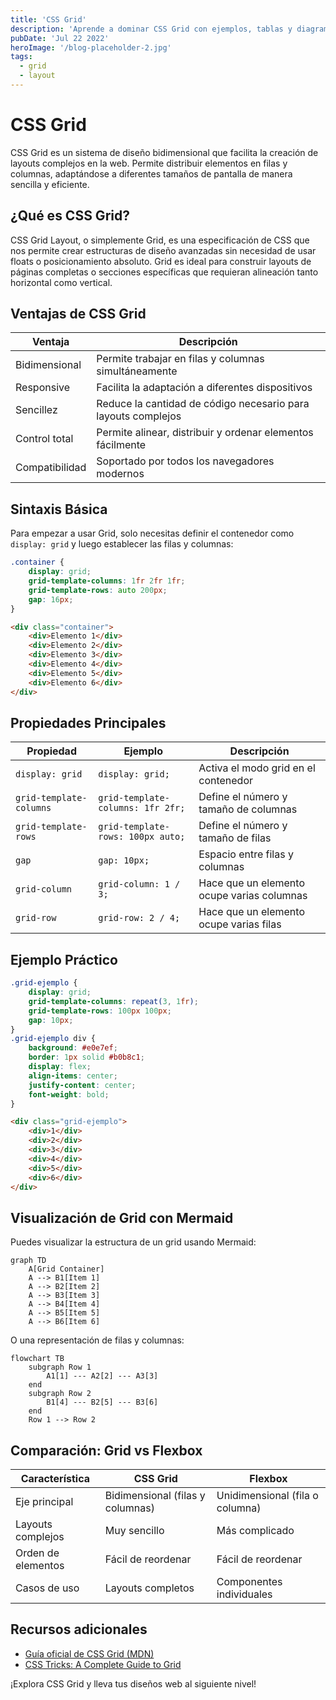 ```yaml
---
title: 'CSS Grid'
description: 'Aprende a dominar CSS Grid con ejemplos, tablas y diagramas'
pubDate: 'Jul 22 2022'
heroImage: '/blog-placeholder-2.jpg'
tags:
  - grid
  - layout
---
```


# CSS Grid

CSS Grid es un sistema de diseño bidimensional que facilita la creación de layouts complejos en la web. Permite distribuir elementos en filas y columnas, adaptándose a diferentes tamaños de pantalla de manera sencilla y eficiente.

## ¿Qué es CSS Grid?

CSS Grid Layout, o simplemente Grid, es una especificación de CSS que nos permite crear estructuras de diseño avanzadas sin necesidad de usar floats o posicionamiento absoluto. Grid es ideal para construir layouts de páginas completas o secciones específicas que requieran alineación tanto horizontal como vertical.

## Ventajas de CSS Grid

| Ventaja        | Descripción                                                   |
| -------------- | ------------------------------------------------------------- |
| Bidimensional  | Permite trabajar en filas y columnas simultáneamente          |
| Responsive     | Facilita la adaptación a diferentes dispositivos              |
| Sencillez      | Reduce la cantidad de código necesario para layouts complejos |
| Control total  | Permite alinear, distribuir y ordenar elementos fácilmente    |
| Compatibilidad | Soportado por todos los navegadores modernos                  |

## Sintaxis Básica

Para empezar a usar Grid, solo necesitas definir el contenedor como `display: grid` y luego establecer las filas y columnas:

```css
.container {
	display: grid;
	grid-template-columns: 1fr 2fr 1fr;
	grid-template-rows: auto 200px;
	gap: 16px;
}
```

```html
<div class="container">
	<div>Elemento 1</div>
	<div>Elemento 2</div>
	<div>Elemento 3</div>
	<div>Elemento 4</div>
	<div>Elemento 5</div>
	<div>Elemento 6</div>
</div>
```

## Propiedades Principales

| Propiedad               | Ejemplo                           | Descripción                                |
| ----------------------- | --------------------------------- | ------------------------------------------ |
| `display: grid`         | `display: grid;`                  | Activa el modo grid en el contenedor       |
| `grid-template-columns` | `grid-template-columns: 1fr 2fr;` | Define el número y tamaño de columnas      |
| `grid-template-rows`    | `grid-template-rows: 100px auto;` | Define el número y tamaño de filas         |
| `gap`                   | `gap: 10px;`                      | Espacio entre filas y columnas             |
| `grid-column`           | `grid-column: 1 / 3;`             | Hace que un elemento ocupe varias columnas |
| `grid-row`              | `grid-row: 2 / 4;`                | Hace que un elemento ocupe varias filas    |

## Ejemplo Práctico

```css
.grid-ejemplo {
	display: grid;
	grid-template-columns: repeat(3, 1fr);
	grid-template-rows: 100px 100px;
	gap: 10px;
}
.grid-ejemplo div {
	background: #e0e7ef;
	border: 1px solid #b0b8c1;
	display: flex;
	align-items: center;
	justify-content: center;
	font-weight: bold;
}
```

```html
<div class="grid-ejemplo">
	<div>1</div>
	<div>2</div>
	<div>3</div>
	<div>4</div>
	<div>5</div>
	<div>6</div>
</div>
```

## Visualización de Grid con Mermaid

Puedes visualizar la estructura de un grid usando Mermaid:

```mermaid
graph TD
    A[Grid Container]
    A --> B1[Item 1]
    A --> B2[Item 2]
    A --> B3[Item 3]
    A --> B4[Item 4]
    A --> B5[Item 5]
    A --> B6[Item 6]
```

O una representación de filas y columnas:

```mermaid
flowchart TB
    subgraph Row 1
        A1[1] --- A2[2] --- A3[3]
    end
    subgraph Row 2
        B1[4] --- B2[5] --- B3[6]
    end
    Row 1 --> Row 2
```

## Comparación: Grid vs Flexbox

| Característica     | CSS Grid                         | Flexbox                         |
| ------------------ | -------------------------------- | ------------------------------- |
| Eje principal      | Bidimensional (filas y columnas) | Unidimensional (fila o columna) |
| Layouts complejos  | Muy sencillo                     | Más complicado                  |
| Orden de elementos | Fácil de reordenar               | Fácil de reordenar              |
| Casos de uso       | Layouts completos                | Componentes individuales        |

## Recursos adicionales

- [Guía oficial de CSS Grid (MDN)](https://developer.mozilla.org/es/docs/Web/CSS/CSS_Grid_Layout)
- [CSS Tricks: A Complete Guide to Grid](https://css-tricks.com/snippets/css/complete-guide-grid/)

¡Explora CSS Grid y lleva tus diseños web al siguiente nivel!
